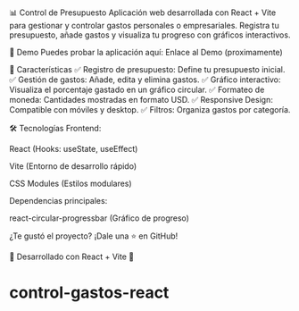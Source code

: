 📊 Control de Presupuesto
Aplicación web desarrollada con React + Vite para gestionar y controlar gastos personales o empresariales. Registra tu presupuesto, añade gastos y visualiza tu progreso con gráficos interactivos.

🚀 Demo
Puedes probar la aplicación aquí: Enlace al Demo (proximamente)

📌 Características
✅ Registro de presupuesto: Define tu presupuesto inicial.
✅ Gestión de gastos: Añade, edita y elimina gastos.
✅ Gráfico interactivo: Visualiza el porcentaje gastado en un gráfico circular.
✅ Formateo de moneda: Cantidades mostradas en formato USD.
✅ Responsive Design: Compatible con móviles y desktop.
✅ Filtros: Organiza gastos por categoría.

🛠️ Tecnologías
Frontend:

React (Hooks: useState, useEffect)

Vite (Entorno de desarrollo rápido)

CSS Modules (Estilos modulares)

Dependencias principales:

react-circular-progressbar (Gráfico de progreso)


¿Te gustó el proyecto? ¡Dale una ⭐ en GitHub!

🔹 Desarrollado con React + Vite 🔹

# control-gastos-react
